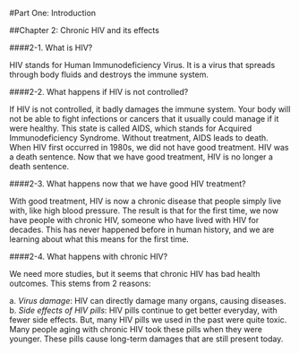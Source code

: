 #Part One: Introduction

##Chapter 2: Chronic HIV and its effects

####2-1. What is HIV?

HIV stands for Human Immunodeficiency Virus. It is a virus that spreads through body fluids and destroys the immune system. 

####2-2. What happens if HIV is not controlled?

If HIV is not controlled, it badly damages the immune system. Your body will not be able to fight infections or cancers that it usually could manage if it were healthy. This state is called AIDS, which stands for Acquired Immunodeficiency Syndrome. Without treatment, AIDS leads to death. When HIV first occurred in 1980s, we did not have good treatment. HIV was a death sentence. Now that we have good treatment, HIV is no longer a death sentence.

####2-3. What happens now that we have good HIV treatment?

With good treatment, HIV is now a chronic disease that people simply live with, like high blood pressure. The result is that for the first time, we now have people with chronic HIV, someone who have lived with HIV for decades. This has never happened before in human history, and we are learning about what this means for the first time.

####2-4. What happens with chronic HIV?

We need more studies, but it seems that chronic HIV has bad health outcomes. This stems from 2 reasons:

a.	*Virus damage*: HIV can directly damage many organs, causing diseases.
b.	*Side effects of HIV pills*: HIV pills continue to get better everyday, with fewer side effects. But, many HIV pills we used in the past were quite toxic. Many people aging with chronic HIV took these pills when they were younger. These pills cause long-term damages that are still present today.


